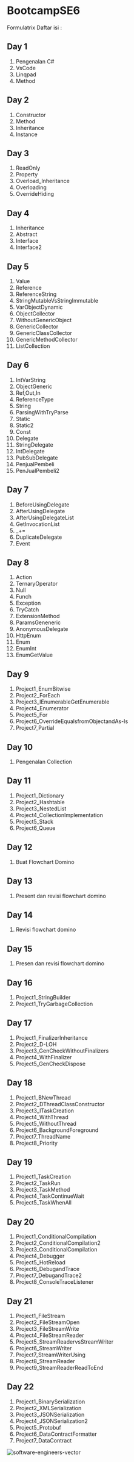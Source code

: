 # BootcampSE6
Formulatrix
Daftar isi :
## Day 1
1. Pengenalan C#
2. VsCode
3. Linqpad
4. Method
   
## Day 2
1. Constructor
2. Method
3. Inheritance
4. Instance
   
## Day 3
1. ReadOnly
2. Property
3. Overload_Inheritance
4. Overloading
5. OverrideHiding
   
## Day 4
1. Inheritance
2. Abstract
3. Interface
4. Interface2
   
## Day 5
1. Value
2. Reference
3. ReferenceString
4. StringMutableVsStringImmutable
5. VarObjectDynamic
6. ObjectCollector
7. WithoutGenericObject
8. GenericCollector
9. GenericClassCollector
10. GenericMethodCollector
11. ListCollection

## Day 6
1. IntVarString
2. ObjectGeneric
3. Ref,Out,In
4. ReferenceType
5. String
6. ParsingWithTryParse
7. Static
8. Static2
9. Const
10. Delegate
11. StringDelegate
12. IntDelegate
13. PubSubDelegate
14. PenjualPembeli
15. PenJualPembeli2

## Day 7
1. BeforeUsingDelegate
2. AfterUsingDelegate
3. AfterUsingDelegateList
4. GetInvocationList
5. _+=
6. DuplicateDelegate
7. Event

## Day 8 
1. Action
2. TernaryOperator
3. Null
4. Funch
5. Exception
6. TryCatch
7. ExtensionMethod
8. ParamsGeneneric
9. AnonymousDelegate
10. HttpEnum
11. Enum
12. EnumInt
13. EnumGetValue

## Day 9
1. Project1_EnumBitwise
2. Project2_ForEach
3. Project3_IEnumerableGetEnumerable
4. Project4_Enumerator
5. Project5_For
6. Project6_OverrideEqualsfromObjectandAs-Is
7. Project7_Partial

## Day 10
1. Pengenalan Collection

## Day 11
1. Project1_Dictionary
2. Project2_Hashtable
3. Project3_NestedList
4. Project4_CollectionImplementation
5. Project5_Stack
6. Project6_Queue

## Day 12
1. Buat Flowchart Domino

## Day 13
1. Present dan revisi flowchart domino

## Day 14
1. Revisi flowchart domino

## Day 15
1. Presen dan revisi flowchart domino

## Day 16
1. Project1_StringBuilder
2. Project1_TryGarbageCollection

## Day 17
1. Project1_FinalizerInheritance
2. Project2_D-LOH
3. Project3_GenCheckWithoutFinalizers
4. Project4_WithFinalizer
5. Project5_GenCheckDispose

## Day 18
1. Project1_BNewThread
2. Project2_DThreadClassConstructor
3. Project3_ITaskCreation
4. Project4_WithThread
5. Project5_WithoutThread
6. Project6_BackgroundForeground
7. Project7_ThreadName
8. Project8_Priority

## Day 19
1. Project1_TaskCreation
2. Project2_TaskRun
3. Project3_TaskMethod
4. Project4_TaskContinueWait
5. Project5_TaskWhenAll

## Day 20
1. Project1_ConditionalCompilation
2. Project2_ConditionalCompilation2
3. Project3_ConditionalCompilation
4. Project4_Debugger
5. Project5_HotReload
6. Project6_DebugandTrace
7. Project7_DebugandTrace2
8. Project8_ConsoleTraceListener

## Day 21
1. Project1_FileStream
2. Project2_FileStreamOpen
3. Project3_FileStreamWrite
4. Project4_FileStreamReader
5. Project5_StreamReadervsStreamWriter
6. Project6_StreamWriter
7. Project7_StreamWriterUsing
8. Project8_StreamReader
9. Project9_StreamReaderReadToEnd

## Day 22
1. Project1_BinarySerialization
2. Project2_XMLSerialization
3. Project3_JSONSerialization
4. Project4_JSONSerialization2
5. Project5_Protobuf
6. Project6_DataContractFormatter
7. Project7_DataContract

![software-engineers-vector](https://github.com/Muhammadhidayatullahaspar/BootcampSE6/assets/100209360/5f8e3349-3c35-44dc-90c4-55373b59a6f3)
